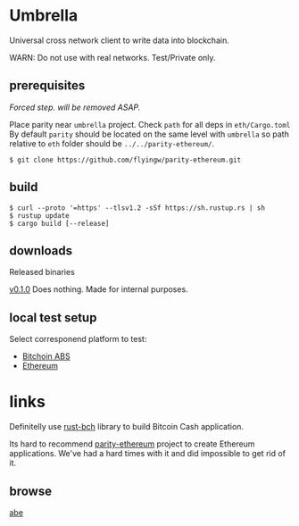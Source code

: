 # Umbrella

Universal cross network client to write data into blockchain.

WARN: Do not use with real networks. Test/Private only.


## prerequisites 

_Forced step. will be removed ASAP._

Place parity near `umbrella` project. Check `path` for all deps in `eth/Cargo.toml`
By default `parity` should be located on the same level with `umbrella` so path relative to `eth` folder should be `../../parity-ethereum/`.

```
$ git clone https://github.com/flyingw/parity-ethereum.git
```

## build 

```
$ curl --proto '=https' --tlsv1.2 -sSf https://sh.rustup.rs | sh
$ rustup update
$ cargo build [--release]
```

## downloads

Released binaries

[v0.1.0](https://github.com/flyingw/umbrella/releases/tag/v0.1.0) Does nothing. Made for internal purposes.


## local test setup

Select corresponend platform to test:

* [Bitchoin ABS](doc/bch/test-setup.md)
* [Ethereum](doc/eth/test-setup.md)

# links

Definitelly use [rust-bch](https://github.com/brentongunning/rust-bch) library to build Bitcoin Cash application.

Its hard to recommend [parity-ethereum](https://github.com/paritytech/parity-ethereum) project to create Ethereum applications. We've had a hard times with it and did impossible to get rid of it.

## browse

[abe](https://github.com/marioschlipf/bitcoin-abe)
